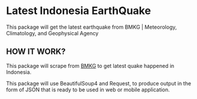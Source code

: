 # Latest Indonesia EarthQuake
This package will get the latest earthquake from BMKG | Meteorology, Climatology, and Geophysical Agency

## HOW IT WORK?
This package will scrape from [BMKG](https://bmkg.go.id) to get latest quake happened in Indonesia.

This package will use BeautifulSoup4 and Request, to produce output in the form of JSON that is ready to be used in web or mobile application.